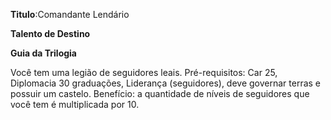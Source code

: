 **Titulo**:Comandante Lendário

**Talento de Destino**

**Guia da Trilogia**

 Você tem uma legião de seguidores leais. Pré-requisitos: Car 25, Diplomacia 30 graduações, Liderança (seguidores), deve governar terras e possuir um castelo. Benefício: a quantidade de níveis de seguidores que você tem é multiplicada por 10.